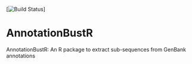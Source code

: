 [![Build Status](https://travis-ci.org/sborstein/AnnotationBustR.svg?branch=master)]

# AnnotationBustR
AnnotationBustR: An R package to extract sub-sequences from GenBank annotations


